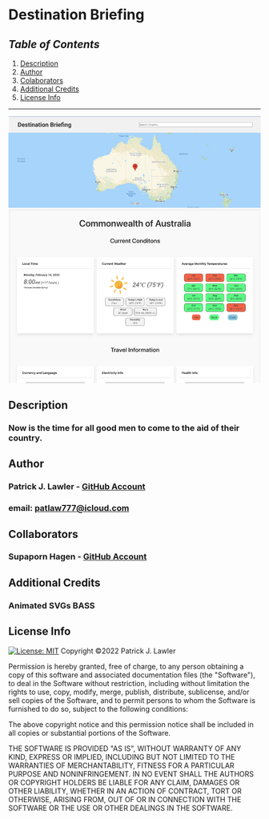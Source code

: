   # Destination Briefing

  ## _Table of Contents_

  1. [Description](#description)
  2. [Author](#author)
  3. [Colaborators](#collaborators)
  4. [Additional Credits](#additional-credits)
  5. [License Info](#license-info)

- - -

![Screen Shot](../assets/imgs/screen-shot.png)
## Description
### Now is the time for all good men to come to the aid of their country.
## Author
### Patrick J. Lawler - [GitHub Account](https://github.com/pjlawler)
### email: patlaw777@icloud.com
## Collaborators
### Supaporn Hagen  - [GitHub Account](https://github.com/shagen)
## Additional Credits
### Animated SVGs BASS
## License Info

[![License: MIT](https://img.shields.io/badge/License-MIT-yellow.svg)](https://opensource.org/licenses/MIT)
Copyright ©2022 Patrick J. Lawler
  
Permission is hereby granted, free of charge, to any person obtaining a copy
of this software and associated documentation files (the "Software"), to deal
in the Software without restriction, including without limitation the rights
to use, copy, modify, merge, publish, distribute, sublicense, and/or sell
copies of the Software, and to permit persons to whom the Software is
furnished to do so, subject to the following conditions:

The above copyright notice and this permission notice shall be included in all
copies or substantial portions of the Software.

THE SOFTWARE IS PROVIDED "AS IS", WITHOUT WARRANTY OF ANY KIND, EXPRESS OR
IMPLIED, INCLUDING BUT NOT LIMITED TO THE WARRANTIES OF MERCHANTABILITY,
FITNESS FOR A PARTICULAR PURPOSE AND NONINFRINGEMENT. IN NO EVENT SHALL THE
AUTHORS OR COPYRIGHT HOLDERS BE LIABLE FOR ANY CLAIM, DAMAGES OR OTHER
LIABILITY, WHETHER IN AN ACTION OF CONTRACT, TORT OR OTHERWISE, ARISING FROM,
OUT OF OR IN CONNECTION WITH THE SOFTWARE OR THE USE OR OTHER DEALINGS IN THE
SOFTWARE.